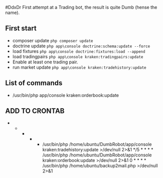 #DdxDr
First attempt at a Trading bot, the result is quite Dumb (hense the name).

## First start

* composer update ``php composer update``
* doctrine update ``php app\console doctrine:schema:update --force``
* load fixtures    ``php app\console doctrine:fixtures:load --append``
* load tradingpairs ``php app\console kraken:tradingpairs:update``
* Enable at least one trading pair.
* run market update ``php app\console kraken:tradehistory:update``

## List of commands
 * /usr/bin/php app/console kraken:orderbook:update


## ADD TO CRONTAB
* * * * * /usr/bin/php /home/ubuntu/DumbRobot/app/console kraken:tradehistory:update >/dev/null 2>&1
*/5 * * * * /usr/bin/php /home/ubuntu/DumbRobot/app/console kraken:orderbook:update >/dev/null 2>&1
0 * * * *  /usr/bin/php /home/ubuntu/backup2mail.php >/dev/null 2>&1
